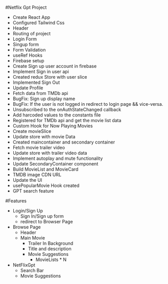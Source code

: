 #Netflix Gpt Project

- Create React App
- Configured Tailwind Css
- Header
- Routing of project
- Login Form
- Singup form
- Form Validation
- useRef Hooks
- Firebase setup
- Create Sign up user account in firebase
- Implement Sign in user api
- Created redux Store with user slice
- Implemented Sign Out
- Update Profile
- Fetch data from TMDb api
- BugFix: Sign up display name 
- BugFix: If the user is not logged in redirect to login page && vice-versa.
- Unsubscribed to the onAuthStateChanged callback
- Add harcoded values to the constants file
- Registered for TMDb api and get the movie list data
- Custom Hook for Now Playing Movies
- Create movieSlice
- Update store with movie Data
- Created maincontainer and secondary container
- Fetch movie trailer video
- Update store with trailer video data
- Implement autoplay and mute functionality
- Update SecondaryContainer component
- Build MovieList and MovieCard
- TMDB image CDN URL
- Update the UI
- usePopularMovie Hook created
- GPT search feature

#Features
- Login/Sign Up
    - Sign In/Sign up form
    - redirect to Browser Page
- Browse Page
    - Header
    - Main Movie
        - Trailer In Background
        - Title and description
        - Movie Suggestions
            - MovieLists * N
- NetFlixGpt
    - Search Bar
    - Movie Suggestions
